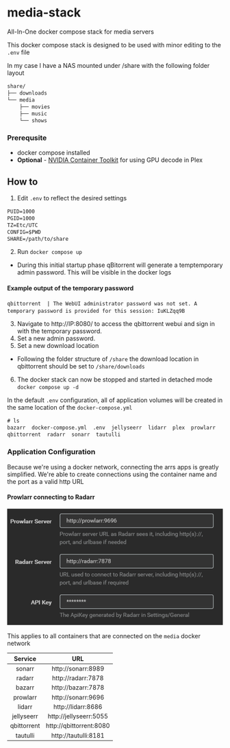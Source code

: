 # media-stack
All-In-One docker compose stack for media servers

This docker compose stack is designed to be used with minor editing to the ``.env`` file


In my case I have a NAS mounted under /share with the following folder layout 

```
share/
├── downloads
└── media
    ├── movies
    ├── music
    └── shows
```


### Prerequsite
- docker compose installed
- **Optional** - [NVIDIA Container Toolkit](https://docs.nvidia.com/datacenter/cloud-native/container-toolkit/latest/install-guide.html) for using GPU decode in Plex

## How to
1. Edit ``.env`` to reflect the desired settings 

```
PUID=1000
PGID=1000
TZ=Etc/UTC
CONFIG=$PWD
SHARE=/path/to/share
```

2. Run ``docker compose up``
* During this initial startup phase qBitorrent will generate a temptemporary admin password. This will be visible in the docker logs

#### Example output of the temporary password
``qbittorrent  | The WebUI administrator password was not set. A temporary password is provided for this session: IuKLZqq9B``


3. Navigate to http://IP:8080/ to access the qbittorrent webui and sign in with the temporary password. 
4. Set a new admin password.
5. Set a new download location
- Following the folder structure of ``/share`` the download location in qbittorrent should be set to ``/share/downloads``
6. The docker stack can now be stopped and started in detached mode ``docker compose up -d``

In the default ``.env`` configuration, all of application volumes will be created in the same location of the ``docker-compose.yml``

```
# ls
bazarr  docker-compose.yml  .env  jellyseerr  lidarr  plex  prowlarr  qbittorrent  radarr  sonarr  tautulli
```

### Application Configuration
Because we're using a docker network, connecting the arrs apps is greatly simplified.
We're able to create connections using the container name and the port as a valid http URL

#### Prowlarr connecting to Radarr
![prowlarr-radarr](img\prowlarr-radarr.png)

This applies to all containers that are connected on the ``media`` docker network



| Service | URL |
| :----: | :----: |
| sonarr     | http://sonarr:8989    |
| radarr     | http://radarr:7878    |
| bazarr     | http://bazarr:7878    |
| prowlarr     | http://sonarr:9696    |
| lidarr     | http://lidarr:8686    |
| jellyseerr     | http://jellyseerr:5055    |
| qbittorrent     | http://qbittorrent:8080    |
| tautulli     | http://tautulli:8181    |